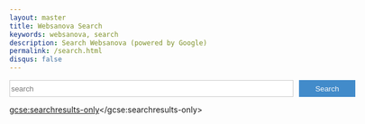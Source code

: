 ```yaml
---
layout: master
title: Websanova Search
keywords: websanova, search
description: Search Websanova (powered by Google)
permalink: /search.html
disqus: false
---
```


<style>
    form {position: relative; width: 100%; padding-right: 110px;}
    #search input { border: solid #cacaca 1px; width: 100%;}
    #search button {position:absolute; right: 0px; top: 0px; border:none; color: #fafafa; background-color: #428bca; width: 100px;}
    #search input, #search button {height: 30px;}
</style>

<form id="search" action="/search">
    <input name="q" type="text" placeholder="search" />
    <button type="submit">Search</button>
</form>

<script>
  (function() {
    var cx = '017644839775759296827:rpwkqyb7abs';
    var gcse = document.createElement('script');
    gcse.type = 'text/javascript';
    gcse.async = true;
    gcse.src = (document.location.protocol == 'https:' ? 'https:' : 'http:') +
        '//cse.google.com/cse.js?cx=' + cx;
    var s = document.getElementsByTagName('script')[0];
    s.parentNode.insertBefore(gcse, s);
  })();
</script>
<gcse:searchresults-only></gcse:searchresults-only>